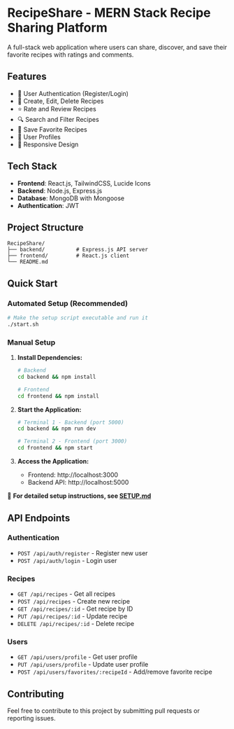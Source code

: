 # RecipeShare - MERN Stack Recipe Sharing Platform

A full-stack web application where users can share, discover, and save their favorite recipes with ratings and comments.

## Features

- 🔐 User Authentication (Register/Login)
- 📝 Create, Edit, Delete Recipes
- ⭐ Rate and Review Recipes
- 🔍 Search and Filter Recipes
- 💾 Save Favorite Recipes
- 👤 User Profiles
- 📱 Responsive Design

## Tech Stack

- **Frontend**: React.js, TailwindCSS, Lucide Icons
- **Backend**: Node.js, Express.js
- **Database**: MongoDB with Mongoose
- **Authentication**: JWT

## Project Structure

```
RecipeShare/
├── backend/          # Express.js API server
├── frontend/         # React.js client
└── README.md
```

## Quick Start

### Automated Setup (Recommended)
```bash
# Make the setup script executable and run it
./start.sh
```

### Manual Setup
1. **Install Dependencies:**
   ```bash
   # Backend
   cd backend && npm install
   
   # Frontend  
   cd frontend && npm install
   ```

2. **Start the Application:**
   ```bash
   # Terminal 1 - Backend (port 5000)
   cd backend && npm run dev
   
   # Terminal 2 - Frontend (port 3000)
   cd frontend && npm start
   ```

3. **Access the Application:**
   - Frontend: http://localhost:3000
   - Backend API: http://localhost:5000

📖 **For detailed setup instructions, see [SETUP.md](./SETUP.md)**

## API Endpoints

### Authentication
- `POST /api/auth/register` - Register new user
- `POST /api/auth/login` - Login user

### Recipes
- `GET /api/recipes` - Get all recipes
- `POST /api/recipes` - Create new recipe
- `GET /api/recipes/:id` - Get recipe by ID
- `PUT /api/recipes/:id` - Update recipe
- `DELETE /api/recipes/:id` - Delete recipe

### Users
- `GET /api/users/profile` - Get user profile
- `PUT /api/users/profile` - Update user profile
- `POST /api/users/favorites/:recipeId` - Add/remove favorite recipe

## Contributing

Feel free to contribute to this project by submitting pull requests or reporting issues.
